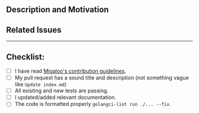 ## Description and Motivation

<!-- 
    
    Please write a description of what this PR is changing, removing or adding, and why. Consider including before/after 
    comparisons.

-->

## Related Issues

<!-- 
    
    Add the list of issues related to this PR from the [issue tracker](https://github.com/White-Whale-Defi-Platform/migaloo-chain/issues).
    Indicate, which of these issues are resolved or fixed by this PR, like #XXXX, where XXXX is the issue number.

-->


---
## Checklist:

<!-- 

    Thanks for contributing to Migaloo! 
    
    Before you file this pull request, please follow the items on this checklist and put an x in each of the boxes, 
    like this: [x]. 
    
    Make sure to follow the guidelines, so we can process this PR as fast as possible. 

-->

- [ ] I have read [Migaloo's contribution guidelines](https://github.com/White-Whale-Defi-Platform/migaloo-chain/blob/main/docs/CONTRIBUTING.md).
- [ ] My pull request has a sound title and description (not something vague like `Update index.md`)
- [ ] All existing and new tests are passing.
- [ ] I updated/added relevant documentation.
- [ ] The code is formatted properly `golangci-lint run ./... --fix`.

